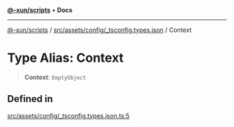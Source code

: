[**@-xun/scripts**](../../../../../README.md) • **Docs**

***

[@-xun/scripts](../../../../../README.md) / [src/assets/config/\_tsconfig.types.json](../README.md) / Context

# Type Alias: Context

> **Context**: `EmptyObject`

## Defined in

[src/assets/config/\_tsconfig.types.json.ts:5](https://github.com/Xunnamius/xscripts/blob/4fd96d6123f1ac889c89848efd750e2454f43e43/src/assets/config/_tsconfig.types.json.ts#L5)
